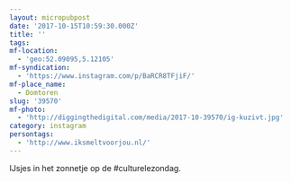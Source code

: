 ```yaml
---
layout: micropubpost
date: '2017-10-15T10:59:30.000Z'
title: ''
tags: 
mf-location:
  - 'geo:52.09095,5.12105'
mf-syndication:
  - 'https://www.instagram.com/p/BaRCR8TFjiF/'
mf-place_name:
  - Domtoren
slug: '39570'
mf-photo:
  - 'http://diggingthedigital.com/media/2017-10-39570/ig-kuzivt.jpg'
category: instagram
persontags:
  - 'http://www.iksmeltvoorjou.nl/'
---
```

IJsjes in het zonnetje op de #culturelezondag.
